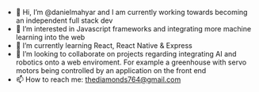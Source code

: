 - 👋 Hi, I’m @danielmahyar and I am currently working towards becoming an independent full stack dev
- 👀 I’m interested in Javascript frameworks and integrating more machine learning into the web
- 🌱 I’m currently learning React, React Native & Express
- 💞️ I’m looking to collaborate on projects regarding integrating AI and robotics onto a web enviroment. For example a greenhouse with servo motors being controlled by an application on the front end
- 📫 How to reach me:
thediamonds764@gmail.com

<!---
danielmahyar/danielmahyar is a ✨ special ✨ repository because its `README.md` (this file) appears on your GitHub profile.
You can click the Preview link to take a look at your changes.
--->
